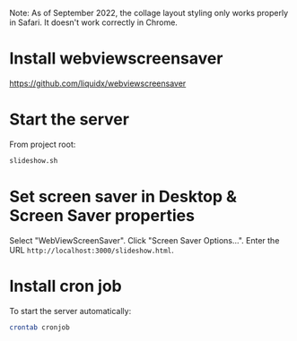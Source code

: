 Note: As of September 2022, the collage layout styling only works properly in Safari. It doesn't work correctly in Chrome.

# Install webviewscreensaver

https://github.com/liquidx/webviewscreensaver

# Start the server

From project root:

```sh
slideshow.sh
```

# Set screen saver in Desktop & Screen Saver properties

Select "WebViewScreenSaver".
Click "Screen Saver Options…".
Enter the URL `http://localhost:3000/slideshow.html`.

# Install cron job

To start the server automatically:

```sh
crontab cronjob
```
